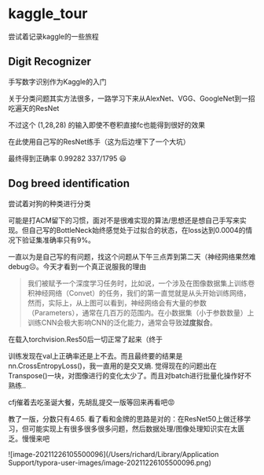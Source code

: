 # kaggle_tour
尝试着记录kaggle的一些旅程

## Digit Recognizer

手写数字识别作为Kaggle的入门

关于分类问题其实方法很多，一路学习下来从AlexNet、VGG、GoogleNet到一招吃遍天的ResNet

不过这个 (1,28,28) 的输入即使不卷积直接fc也能得到很好的效果

在此使用自己写的ResNet练手（这为后边埋下了一个大坑）



最终得到正确率  0.99282 337/1795  😃

## Dog breed identification

尝试着对狗的种类进行分类

可能是打ACM留下的习惯，面对不是很难实现的算法/思想还是想自己手写来实现。但自己写的BottleNeck始终感觉处于过拟合的状态，在loss达到0.0004的情况下验证集准确率只有9%。

一直以为是自己写的有问题，找这个问题从下午三点弄到第二天（神经网络果然难debug☹️。今天才看到一个真正说服我的理由

> 我们被赋予一个深度学习任务时，比如说，一个涉及在图像数据集上训练卷积神经网络（Convet）的任务，我们的第一直觉就是从头开始训练网络，然而，实际上，从上图可以看到，神经网络会有大量的参数（Parameters），通常在几百万的范围内。在小数据集（小于参数数量）上训练CNN会极大影响CNN的泛化能力，通常会导致**过度拟合**。

在载入torchvision.Res50后一切正常了起来（终于



训练发现在val上正确率还是上不去。而且最终要的结果是nn.CrossEntropyLoss()，我一直用的是交叉熵. 觉得现在的问题出在Transpose()一块，对图像进行的变化太少了。而且对batch进行批量化操作好不熟练..

cfj催着去吃圣诞大餐，先胡乱提交一版等回来再看吧😡

教了一版，分数只有4.65. 看了看和金牌的思路是对的：在ResNet50上做迁移学习，但可能实现上有很多很多很多问题，然后数据处理/图像处理知识实在太匮乏。慢慢来吧

![image-20211226105500096](/Users/richard/Library/Application Support/typora-user-images/image-20211226105500096.png)
